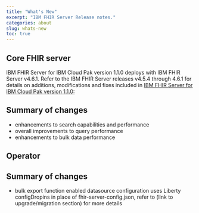 ```yaml
---
title: "What's New"
excerpt: "IBM FHIR Server Release notes."
categories: about
slug: whats-new
toc: true
---
```



## Core FHIR server
IBM FHIR Server for IBM Cloud Pak version 1.1.0 deploys with IBM FHIR Server v4.6.1. 
Refer to the IBM FHIR Server releases v4.5.4 through 4.6.1 for details on additions, modifications and fixes included in [IBM FHIR Server for IBM Cloud Pak version 1.1.0:](https://github.com/IBM/FHIR/releases)

## Summary of changes
*	enhancements to search capabilities and performance
*	overall improvements to query performance
*	enhancements to bulk data performance

## Operator

## Summary of changes
*	bulk export function enabled
datasource configuration uses Liberty configDropins in place of fhir-server-config.json, refer to (link to upgrade/migration section) for more details
